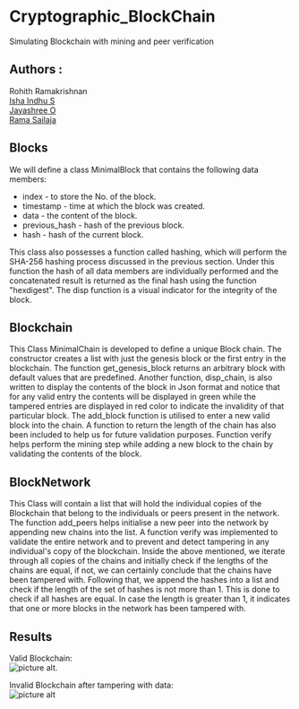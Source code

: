 # Cryptographic_BlockChain
Simulating Blockchain with mining and peer verification

## Authors :  
Rohith Ramakrishnan  
[Isha Indhu S](https://github.com/ishaindhu)  
[Jayashree O](https://github.com/jayashree138)  
[Rama Sailaja](https://github.com/rsp-009)

## Blocks
We will define a class MinimalBlock that contains the following data members: 

* index - to store the No. of the block.     
* timestamp - time at which the block was created. 
* data - the content of the block. 
* previous_hash - hash of the previous block. 
* hash - hash of the current block. 
  
This class also possesses a function called hashing, which will perform the SHA-256 hashing process discussed in the previous section. Under this function the hash of all data members are individually performed and the concatenated result is returned as the final hash using the function "hexdigest". The disp function is a visual indicator for the integrity of the block. 

## Blockchain
This Class MinimalChain is developed to define a unique Block chain. The constructor creates a list with just the genesis block or the first entry in the blockchain. The function get\_genesis\_block returns an arbitrary block with default values that are predefined. Another function, disp\_chain, is also written to display the contents of the block in Json format and notice that for any valid entry the contents will be displayed in green while the tampered entries are displayed in red color to indicate the invalidity of that particular block. The add\_block function is utilised to enter a new valid block into the chain. A function to return the length of the chain has also been included to help us for future validation purposes. Function verify helps perform the mining step while adding a new block to the chain by validating the contents of the block.

## BlockNetwork 
This Class will contain a list that will hold the individual copies of the Blockchain that belong to the individuals or peers present in the network. The function add\_peers helps initialise a new peer into the network by appending new chains into the list. A function verify was implemented to validate the entire network and to prevent and detect tampering in any individual's copy of the blockchain. Inside the above mentioned, we iterate through all copies of the chains and initially check if the lengths of the chains are equal, if not, we can certainly conclude that the chains have been tampered with. Following that, we append the hashes into a list and check if the length of the set of hashes is not more than 1. This is done to check if all hashes are equal. In case the length is greater than 1, it indicates that one or more blocks in the network has been tampered with.

## Results
Valid Blockchain:  
![picture alt](https://github.com/Rohith-2/Cryptographic_BlockChain/blob/main/images/Blockchain_Valid.png). 

Invalid Blockchain after tampering with data:  
![picture alt](https://github.com/Rohith-2/Cryptographic_BlockChain/blob/main/images/Blockchain_inValid.png)
